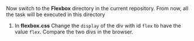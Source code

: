Now switch to the **Flexbox** directory in the current repository. From now, all the task will be executed in this directory

1. In **flexbox.css** Change the `display` of the div with id `flex` to have the value `flex`. Compare the two divs in the browser.
